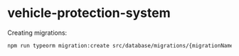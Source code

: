 # vehicle-protection-system

Creating migrations:

```sh
npm run typeorm migration:create src/database/migrations/{migrationName}
```
